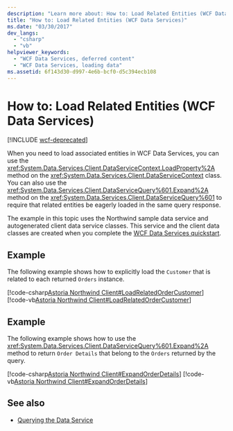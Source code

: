 ```yaml
---
description: "Learn more about: How to: Load Related Entities (WCF Data Services)"
title: "How to: Load Related Entities (WCF Data Services)"
ms.date: "03/30/2017"
dev_langs: 
  - "csharp"
  - "vb"
helpviewer_keywords: 
  - "WCF Data Services, deferred content"
  - "WCF Data Services, loading data"
ms.assetid: 6f143d30-d997-4e6b-bcf0-d5c394ecb108
---
```

# How to: Load Related Entities (WCF Data Services)

[!INCLUDE [wcf-deprecated](~/includes/wcf-deprecated.md)]

When you need to load associated entities in WCF Data Services, you can use the <xref:System.Data.Services.Client.DataServiceContext.LoadProperty%2A> method on the <xref:System.Data.Services.Client.DataServiceContext> class. You can also use the <xref:System.Data.Services.Client.DataServiceQuery%601.Expand%2A> method on the <xref:System.Data.Services.Client.DataServiceQuery%601> to require that related entities be eagerly loaded in the same query response.  
  
 The example in this topic uses the Northwind sample data service and autogenerated client data service classes. This service and the client data classes are created when you complete the [WCF Data Services quickstart](quickstart-wcf-data-services.md).  
  
## Example  

 The following example shows how to explicitly load the `Customer` that is related to each returned `Orders` instance.  
  
 [!code-csharp[Astoria Northwind Client#LoadRelatedOrderCustomer](../../../../samples/snippets/csharp/VS_Snippets_Misc/astoria_northwind_client/cs/source.cs#loadrelatedordercustomer)]
 [!code-vb[Astoria Northwind Client#LoadRelatedOrderCustomer](../../../../samples/snippets/visualbasic/VS_Snippets_Misc/astoria_northwind_client/vb/source.vb#loadrelatedordercustomer)]  
  
## Example  

 The following example shows how to use the <xref:System.Data.Services.Client.DataServiceQuery%601.Expand%2A> method to return `Order Details` that belong to the `Orders` returned by the query.  
  
 [!code-csharp[Astoria Northwind Client#ExpandOrderDetails](../../../../samples/snippets/csharp/VS_Snippets_Misc/astoria_northwind_client/cs/source.cs#expandorderdetails)]
 [!code-vb[Astoria Northwind Client#ExpandOrderDetails](../../../../samples/snippets/visualbasic/VS_Snippets_Misc/astoria_northwind_client/vb/source.vb#expandorderdetails)]  
  
## See also

- [Querying the Data Service](querying-the-data-service-wcf-data-services.md)
